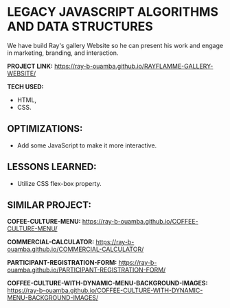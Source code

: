 
# LEGACY JAVASCRIPT ALGORITHMS AND DATA STRUCTURES

We have build Ray's gallery Website so he can present his work and engage in marketing, branding, and interaction.

**PROJECT LINK:** https://ray-b-ouamba.github.io/RAYFLAMME-GALLERY-WEBSITE/

**TECH USED:** 
* HTML,
* CSS.

## OPTIMIZATIONS:
* Add some JavaScript to make it more interactive.

## LESSONS LEARNED:
* Utilize CSS flex-box property. 

## SIMILAR PROJECT:

**COFEE-CULTURE-MENU:** https://ray-b-ouamba.github.io/COFFEE-CULTURE-MENU/

**COMMERCIAL-CALCULATOR:** https://ray-b-ouamba.github.io/COMMERCIAL-CALCULATOR/

**PARTICIPANT-REGISTRATION-FORM:** https://ray-b-ouamba.github.io/PARTICIPANT-REGISTRATION-FORM/

**COFFEE-CULTURE-WITH-DYNAMIC-MENU-BACKGROUND-IMAGES:** https://ray-b-ouamba.github.io/COFFEE-CULTURE-WITH-DYNAMIC-MENU-BACKGROUND-IMAGES/



